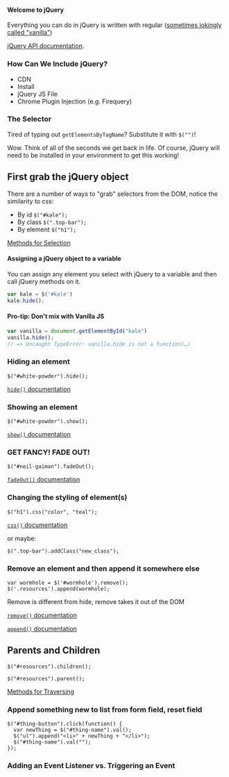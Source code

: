 #### Welcome to jQuery
Everything you can do in jQuery is written with regular ([sometimes jokingly called "vanilla"](http://vanilla-js.com/))

[jQuery API documentation](http://api.jquery.com/).

### How Can We Include jQuery?
* CDN
* Install
* jQuery JS File
* Chrome Plugin Injection (e.g. Firequery)

### The Selector

Tired of typing out `getElementsByTagName`? Substitute it with `$("")`!

Wow. Think of all of the seconds we get back in life. Of course, jQuery will need to be installed in your environment to get this working!

## First grab the jQuery object
There are a number of ways to "grab" selectors from the DOM, notice the similarity to css:    
  - By id `$("#kale");`
  - By class `$(".top-bar");`
  - By element `$("h1");`

  [Methods for Selection](https://www.w3schools.com/jquery/jquery_ref_selectors.asp)

#### Assigning a jQuery object to a variable
You can assign any element you select with jQuery to a variable and then call jQuery methods on it.

```js
var kale = $('#kale')
kale.hide();
```
#### Pro-tip: Don't mix with Vanilla JS

```js
var vanilla = document.getElementById("kale")
vanilla.hide();
// => Uncaught TypeError: vanilla.hide is not a function(…)
```

### Hiding an element

`$("#white-powder").hide();`

[`hide()` documentation](http://api.jquery.com/hide/)

### Showing an element

`$("#white-powder").show();`

[`show()` documentation](http://api.jquery.com/show/)

### GET FANCY! FADE OUT!

`$("#neil-gaiman").fadeOut();`

[`fadeOut()` documentation](http://api.jquery.com/fadeOut/)

### Changing the styling of element(s)

`$("h1").css("color", "teal");`

[`css()` documentation](http://api.jquery.com/css/)

or maybe:
```
$(".top-bar").addClass("new_class");
```

### Remove an element and then append it somewhere else

```
var wormhole = $('#wormhole').remove();
$('.resources').append(wormhole);
```
Remove is different from hide, remove takes it out of the DOM

[`remove()` documentation](http://api.jquery.com/remove/)

[`append()` documentation](http://api.jquery.com/append/)


## Parents and Children
```
$("#resources").children();
```

```
$("#resources").parent();
```

[Methods for Traversing](https://www.w3schools.com/jquery/jquery_ref_traversing.asp)
### Append something new to list from form field, reset field
```
$("#thing-button").click(function() {
  var newThing = $("#thing-name").val();
  $("ul").append("<li>" + newThing + "</li>");
  $("#thing-name").val("");
});
```

### Adding an Event Listener vs. Triggering an Event
